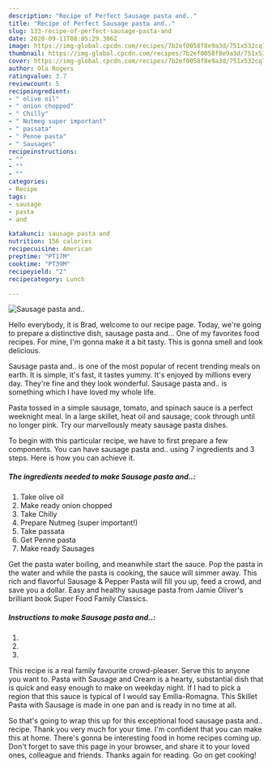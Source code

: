 ```yaml
---
description: "Recipe of Perfect Sausage pasta and.."
title: "Recipe of Perfect Sausage pasta and.."
slug: 133-recipe-of-perfect-sausage-pasta-and
date: 2020-09-11T08:05:29.306Z
image: https://img-global.cpcdn.com/recipes/7b2ef0058f8e9a3d/751x532cq70/sausage-pasta-and-recipe-main-photo.jpg
thumbnail: https://img-global.cpcdn.com/recipes/7b2ef0058f8e9a3d/751x532cq70/sausage-pasta-and-recipe-main-photo.jpg
cover: https://img-global.cpcdn.com/recipes/7b2ef0058f8e9a3d/751x532cq70/sausage-pasta-and-recipe-main-photo.jpg
author: Ola Rogers
ratingvalue: 3.7
reviewcount: 5
recipeingredient:
- " olive oil"
- " onion chopped"
- " Chilly"
- " Nutmeg super important"
- " passata"
- " Penne pasta"
- " Sausages"
recipeinstructions:
- ""
- ""
- ""
categories:
- Recipe
tags:
- sausage
- pasta
- and

katakunci: sausage pasta and 
nutrition: 156 calories
recipecuisine: American
preptime: "PT17M"
cooktime: "PT39M"
recipeyield: "2"
recipecategory: Lunch

---
```



![Sausage pasta and..](https://img-global.cpcdn.com/recipes/7b2ef0058f8e9a3d/751x532cq70/sausage-pasta-and-recipe-main-photo.jpg)

Hello everybody, it is Brad, welcome to our recipe page. Today, we're going to prepare a distinctive dish, sausage pasta and... One of my favorites food recipes. For mine, I'm gonna make it a bit tasty. This is gonna smell and look delicious.

Sausage pasta and.. is one of the most popular of recent trending meals on earth. It is simple, it's fast, it tastes yummy. It's enjoyed by millions every day. They're fine and they look wonderful. Sausage pasta and.. is something which I have loved my whole life.

Pasta tossed in a simple sausage, tomato, and spinach sauce is a perfect weeknight meal. In a large skillet, heat oil and sausage; cook through until no longer pink. Try our marvellously meaty sausage pasta dishes.


To begin with this particular recipe, we have to first prepare a few components. You can have sausage pasta and.. using 7 ingredients and 3 steps. Here is how you can achieve it.

<!--inarticleads1-->

##### The ingredients needed to make Sausage pasta and..:

1. Take  olive oil
1. Make ready  onion chopped
1. Take  Chilly
1. Prepare  Nutmeg (super important!)
1. Take  passata
1. Get  Penne pasta
1. Make ready  Sausages


Get the pasta water boiling, and meanwhile start the sauce. Pop the pasta in the water and while the pasta is cooking, the sauce will simmer away. This rich and flavorful Sausage &amp; Pepper Pasta will fill you up, feed a crowd, and save you a dollar. Easy and healthy sausage pasta from Jamie Oliver&#39;s brilliant book Super Food Family Classics. 

<!--inarticleads2-->

##### Instructions to make Sausage pasta and..:

1. 
1. 
1. 


This recipe is a real family favourite crowd-pleaser. Serve this to anyone you want to. Pasta with Sausage and Cream is a hearty, substantial dish that is quick and easy enough to make on weekday night. If I had to pick a region that this sauce is typical of I would say Emilia-Romagna. This Skillet Pasta with Sausage is made in one pan and is ready in no time at all. 

So that's going to wrap this up for this exceptional food sausage pasta and.. recipe. Thank you very much for your time. I'm confident that you can make this at home. There's gonna be interesting food in home recipes coming up. Don't forget to save this page in your browser, and share it to your loved ones, colleague and friends. Thanks again for reading. Go on get cooking!
